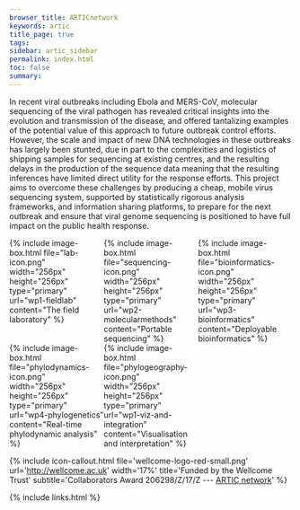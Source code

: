 ```yaml
---
browser_title: ARTICnetwork
keywords: artic
title_page: true
tags:
sidebar: artic_sidebar
permalink: index.html
toc: false
summary:
---
```


In recent viral outbreaks including Ebola and MERS-CoV, molecular sequencing of the viral pathogen has revealed critical insights into the evolution and transmission of the disease, and offered tantalizing examples of the potential value of this approach to future outbreak control efforts. However, the scale and impact of new DNA technologies in these outbreaks has largely been stunted, due in part to the complexities and logistics of shipping samples for sequencing at existing centres, and the resulting delays in the production of the sequence data meaning that the resulting inferences have limited direct utility for the response efforts. This project aims to overcome these challenges by producing a cheap, mobile virus sequencing system, supported by statistically rigorous analysis frameworks, and information sharing platforms, to prepare for the next outbreak and ensure that viral genome sequencing is positioned to have full impact on the public health response.

<div style="width: 100%; display: table;">
    <div style="display: table-row">
        <div style="width: 30%; display: table-cell; text-align: left">
{% include image-box.html file="lab-icon.png" width="256px" height="256px" type="primary" url="wp1-fieldlab" content="The field laboratory" %}
        </div>
        <div style="width: 30%; display: table-cell; text-align: left">
{% include image-box.html file="sequencing-icon.png" width="256px" height="256px" type="primary" url="wp2-molecularmethods" content="Portable sequencing" %}
        </div>
        <div style="width: 30%; display: table-cell; text-align: left">
{% include image-box.html file="bioinformatics-icon.png" width="256px" height="256px" type="primary" url="wp3-bioinformatics" content="Deployable bioinformatics" %}
        </div>
    </div>
    <div style="display: table-row">
        <div style="width: 30%; display: table-cell; text-align: left">
{% include image-box.html file="phylodynamics-icon.png" width="256px" height="256px" type="primary" url="wp4-phylogenetics" content="Real-time phylodynamic analysis" %}
        </div>
        <div style="width: 30%; display: table-cell; text-align: left">
{% include image-box.html file="phylogeography-icon.png" width="256px" height="256px" type="primary" url="wp1-viz-and-integration" content="Visualisation and interpretation" %}
        </div>
    </div>
</div>

{% include icon-callout.html
file='wellcome-logo-red-small.png'
url='http://wellcome.ac.uk'
width='17%'
title='Funded by the Wellcome Trust'
subtitle='Collaborators Award 206298/Z/17/Z --- <a href="artic.network">ARTIC network</a>'
%}


{% include links.html %}
